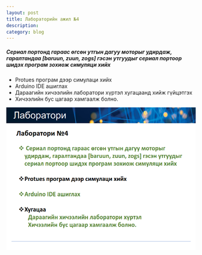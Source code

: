 ```yaml
---
layout: post
title: Лабораторийн ажил №4
description: 
category: blog
---
```


##### *Сериал портонд гараас өгсөн утгын дагуу моторыг удирдаж, гаралтандаа [baruun, zuun, zogs] гэсэн утгуудыг сериал портоор шидэх програм зохиож симуляци хийх*
<ul>
    <li>Protues програм дээр симулаци хийх</li>
    <li>Arduino IDE ашиглах</li>
    <li>Дараагийн хичээлийн лаборатори хүртэл хугацаанд хийж гүйцэтгэх</li>
    <li>Хичээлийн бус цагаар хамгаалж болно.</li>
</ul>

![lecture_st202_motor](/images/lab1/lecture_st202_motor.PNG)